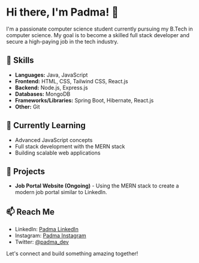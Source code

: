 # Hi there, I'm Padma! 👋

I'm a passionate computer science student currently pursuing my B.Tech in computer science. My goal is to become a skilled full stack developer and secure a high-paying job in the tech industry.

## 🔧 Skills

- **Languages:** Java, JavaScript
- **Frontend:** HTML, CSS, Tailwind CSS, React.js
- **Backend:** Node.js, Express.js
- **Databases:** MongoDB
- **Frameworks/Libraries:** Spring Boot, Hibernate, React.js
- **Other:** Git

## 🌱 Currently Learning

- Advanced JavaScript concepts
- Full stack development with the MERN stack
- Building scalable web applications

## 🚀 Projects

- **Job Portal Website (Ongoing)** - Using the MERN stack to create a modern job portal similar to LinkedIn.

## 📫 Reach Me

- LinkedIn: [Padma LinkedIn](https://www.linkedin.com/in/padma-lochan-sahoo/)
- Instagram: [Padma Instagram](https://www.instagram.com/padma_8503/)
- Twitter: [@padma_dev](https://x.com/Padma7848878503)


Let's connect and build something amazing together!

<!---
Padma-Lochan-Sahoo/Padma-Lochan-Sahoo is a ✨ special ✨ repository because its `README.md` (this file) appears on your GitHub profile.
You can click the Preview link to take a look at your changes.
--->
